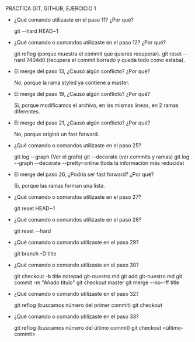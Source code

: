 PRACTICA GIT, GITHUB, EJERCICIO 1 

- ¿Qué comando utilizaste en el paso 11? ¿Por qué?
    
    git --hard HEAD~1

- ¿Qué comando o comandos utilizaste en el paso 12? ¿Por qué?

    git reflog  (porque muestra el commit que quieres recuperar).
    git reset --hard 7404d0 (recupera el commit borrado y queda todo como estaba).

- El merge del paso 13, ¿Causó algún conflicto? ¿Por qué?

    No, porque la rama styled ya contiene a master.

- El merge del paso 19, ¿Causó algún conflicto? ¿Por qué?

    Si, porque modificamos el archivo, en las mismas líneas, en 2 ramas diferentes.

- El merge del paso 21, ¿Causó algún conflicto? ¿Por qué?

    No, porque originó un fast forward.

- ¿Qué comando o comandos utilizaste en el paso 25?

    git log --graph (Ver el grafo)
    git --decorate (ver commits y ramas)
    git log --graph --decorate --pretty=online (toda la información más reducida)

- El merge del paso 26, ¿Podría ser fast forward? ¿Por qué?

    Si, porque las ramas forman una lista.

- ¿Qué comando o comandos utilizaste en el paso 27?

    git reset HEAD~1
    
- ¿Qué comando o comandos utilizaste en el paso 28?

    git  reset --hard

- ¿Qué comando o comando utilizaste en el paso 29?   

    git branch -D title

-  ¿Qué comando o comando utilizaste en el paso 30?

    git checkout -b title
    notepad git-nuestro.md
    git add git-nuestro.md
    git commit -m "Añado titulo"
    git checkout master
    git merge --no--ff title

-   ¿Qué comando o comando utilizaste en el paso 32?
    
    git reflog (buscamos número del primer commit)
    git checkout <primer-commit>

-   ¿Qué comando o comando utilizaste en el paso 33?

    git reflog (buscamos número del último commit)
    git checkout <último-commit>




